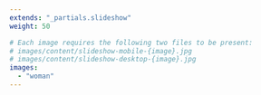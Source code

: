 ```yaml
---
extends: "_partials.slideshow"
weight: 50

# Each image requires the following two files to be present:
# images/content/slideshow-mobile-{image}.jpg
# images/content/slideshow-desktop-{image}.jpg
images:
  - "woman"
---
```

